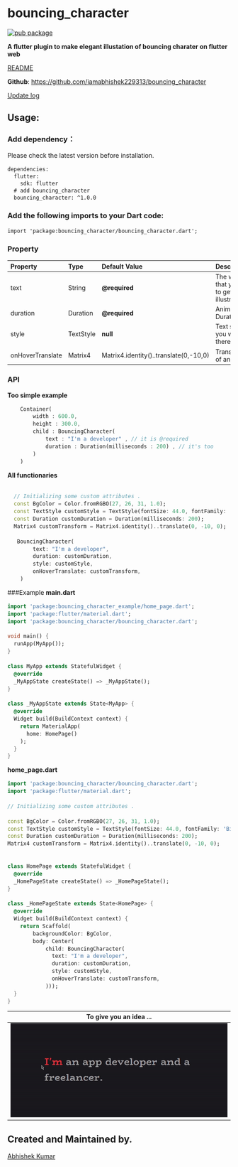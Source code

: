 
# bouncing_character
[![pub package](https://img.shields.io/pub/v/bouncing_character.svg)](https://pub.dartlang.org/packages/bouncing_character)

**A flutter plugin to make elegant illustation of bouncing charater on flutter web**


[README](https://github.com/iamabhishek229313/bouncing_character/blob/master/README.md)

**Github**: https://github.com/iamabhishek229313/bouncing_character

[Update log](/CHANGELOG.md)

## Usage:

### Add dependency：
Please check the latest version before installation.
```
dependencies:
  flutter:
    sdk: flutter
  # add bouncing_character
  bouncing_character: ^1.0.0
```

### Add the following imports to your Dart code:
```
import 'package:bouncing_character/bouncing_character.dart';
```

### Property
   
|Property|Type|Default Value|Description|
|:---|:---|:---|:---| 
|text|String|**@required**|The whole text that you want to get illustration|
|duration|Duration|**@required**|Animation Duration|
|style|TextStyle|**null**|Text style that you want to be there.|
|onHoverTranslate|Matrix4|Matrix4.identity()..translate(0,-10,0)|Transformation of animation|



### API
**Too simple example**
```dart
    Container(
        width : 600.0,
        height : 300.0,
        child : BouncingCharacter(
            text : "I'm a developer" , // it is @required
            duration : Duration(milliseconds : 200) , // it's too
        )       
    )
```
**All functionaries**
```dart
    
  // Initializing some custom attributes .
  const BgColor = Color.fromRGBO(27, 26, 31, 1.0);
  const TextStyle customStyle = TextStyle(fontSize: 44.0, fontFamily: 'BioRhyme', color: Colors.grey);
  const Duration customDuration = Duration(milliseconds: 200);
  Matrix4 customTransform = Matrix4.identity()..translate(0, -10, 0);   
  
   BouncingCharacter(
        text: "I'm a developer",
        duration: customDuration,
        style: customStyle,
        onHoverTranslate: customTransform,
    )
```
###Example 
**main.dart**
```dart
import 'package:bouncing_character_example/home_page.dart';
import 'package:flutter/material.dart';
import 'package:bouncing_character/bouncing_character.dart';

void main() {
  runApp(MyApp());
}

class MyApp extends StatefulWidget {
  @override
  _MyAppState createState() => _MyAppState();
}

class _MyAppState extends State<MyApp> {
  @override
  Widget build(BuildContext context) {
    return MaterialApp(
      home: HomePage()
    );
  }
}
```

**home_page.dart**
```dart
import 'package:bouncing_character/bouncing_character.dart';
import 'package:flutter/material.dart';

// Initializing some custom attributes .

const BgColor = Color.fromRGBO(27, 26, 31, 1.0);
const TextStyle customStyle = TextStyle(fontSize: 44.0, fontFamily: 'BioRhyme', color: Colors.grey);
const Duration customDuration = Duration(milliseconds: 200);
Matrix4 customTransform = Matrix4.identity()..translate(0, -10, 0);


class HomePage extends StatefulWidget {
  @override
  _HomePageState createState() => _HomePageState();
}

class _HomePageState extends State<HomePage> {
  @override
  Widget build(BuildContext context) {
    return Scaffold(
        backgroundColor: BgColor,
        body: Center(
            child: BouncingCharacter(
              text: "I'm a developer",
              duration: customDuration,
              style: customStyle,
              onHoverTranslate: customTransform,
            )));
  }
}
```
|                                                     To give you an idea ...                                                      |
|:----------------------------------------------------------------------------------------------------------------------:|
| ![](https://github.com/iamabhishek229313/bouncing_character/blob/master/illustration/illustration_gif.gif?raw=true) 

## Created and Maintained by. 
[Abhishek Kumar](https://github.com/iamabhishek229313) 

